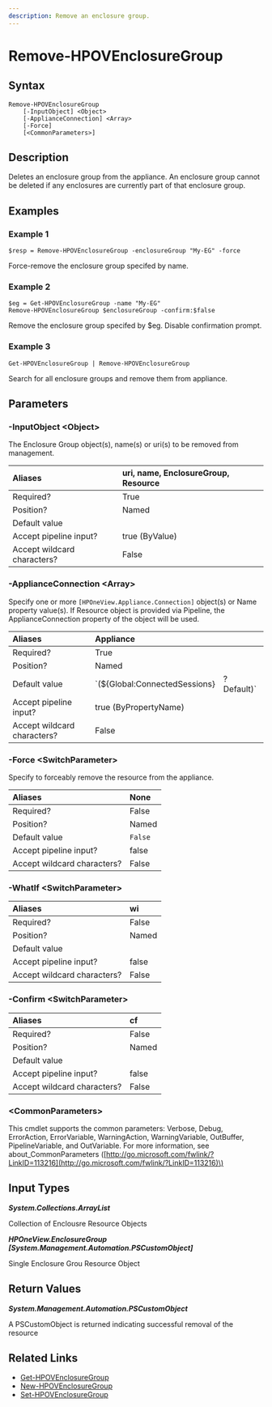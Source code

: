 ```yaml
---
description: Remove an enclosure group.
---
```


# Remove-HPOVEnclosureGroup

## Syntax

```text
Remove-HPOVEnclosureGroup
    [-InputObject] <Object>
    [-ApplianceConnection] <Array>
    [-Force]
    [<CommonParameters>]
```

## Description

Deletes an enclosure group from the appliance. An enclosure group cannot be deleted if any enclosures are currently part of that enclosure group.

## Examples

### Example 1

```text
$resp = Remove-HPOVEnclosureGroup -enclosureGroup "My-EG" -force
```

Force-remove the enclosure group specifed by name.

### Example 2

```text
$eg = Get-HPOVEnclosureGroup -name "My-EG"
Remove-HPOVEnclosureGroup $enclosureGroup -confirm:$false
```

Remove the enclosure group specifed by $eg. Disable confirmation prompt.

### Example 3

```text
Get-HPOVEnclosureGroup | Remove-HPOVEnclosureGroup
```

Search for all enclosure groups and remove them from appliance.

## Parameters

### -InputObject &lt;Object&gt;

The Enclosure Group object\(s\), name\(s\) or uri\(s\) to be removed from management.

| Aliases | uri, name, EnclosureGroup, Resource |
| :--- | :--- |
| Required? | True |
| Position? | Named |
| Default value |  |
| Accept pipeline input? | true \(ByValue\) |
| Accept wildcard characters? | False |

### -ApplianceConnection &lt;Array&gt;

Specify one or more `[HPOneView.Appliance.Connection]` object\(s\) or Name property value\(s\). If Resource object is provided via Pipeline, the ApplianceConnection property of the object will be used.

| Aliases | Appliance |  |
| :--- | :--- | :--- |
| Required? | True |  |
| Position? | Named |  |
| Default value | \`\(${Global:ConnectedSessions} | ? Default\)\` |
| Accept pipeline input? | true \(ByPropertyName\) |  |
| Accept wildcard characters? | False |  |

### -Force &lt;SwitchParameter&gt;

Specify to forceably remove the resource from the appliance.

| Aliases | None |
| :--- | :--- |
| Required? | False |
| Position? | Named |
| Default value | `False` |
| Accept pipeline input? | false |
| Accept wildcard characters? | False |

### -WhatIf &lt;SwitchParameter&gt;

| Aliases | wi |
| :--- | :--- |
| Required? | False |
| Position? | Named |
| Default value |  |
| Accept pipeline input? | false |
| Accept wildcard characters? | False |

### -Confirm &lt;SwitchParameter&gt;

| Aliases | cf |
| :--- | :--- |
| Required? | False |
| Position? | Named |
| Default value |  |
| Accept pipeline input? | false |
| Accept wildcard characters? | False |

### &lt;CommonParameters&gt;

This cmdlet supports the common parameters: Verbose, Debug, ErrorAction, ErrorVariable, WarningAction, WarningVariable, OutBuffer, PipelineVariable, and OutVariable. For more information, see about\_CommonParameters \([http://go.microsoft.com/fwlink/?LinkID=113216](http://go.microsoft.com/fwlink/?LinkID=113216)\)

## Input Types

_**System.Collections.ArrayList**_

Collection of Enclousre Resource Objects

_**HPOneView.EnclosureGroup \[System.Management.Automation.PSCustomObject\]**_

Single Enclosure Grou Resource Object

## Return Values

_**System.Management.Automation.PSCustomObject**_

A PSCustomObject is returned indicating successful removal of the resource

## Related Links

* [Get-HPOVEnclosureGroup](get-hpovenclosuregroup.md)
* [New-HPOVEnclosureGroup](new-hpovenclosuregroup.md)
* [Set-HPOVEnclosureGroup](../../v5.00/servers/set-hpovenclosuregroup.md)

